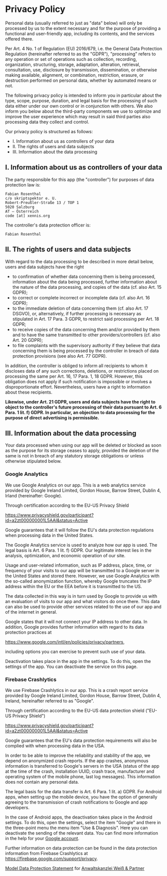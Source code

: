 # Privacy Policy

Personal data (usually referred to just as "data" below) will only be processed by us to the extent necessary and for the purpose of providing a functional and user-friendly app, including its contents, and the services offered there.

Per Art. 4 No. 1 of Regulation (EU) 2016/679, i.e. the General Data Protection Regulation (hereinafter referred to as the "GDPR"), "processing" refers to any operation or set of operations such as collection, recording, organization, structuring, storage, adaptation, alteration, retrieval, consultation, use, disclosure by transmission, dissemination, or otherwise making available, alignment, or combination, restriction, erasure, or destruction performed on personal data, whether by automated means or not.

The following privacy policy is intended to inform you in particular about the type, scope, purpose, duration, and legal basis for the processing of such data either under our own control or in conjunction with others. We also inform you below about the third-party components we use to optimize and improve the user experience which may result in said third parties also processing data they collect and control.

Our privacy policy is structured as follows:

* I. Information about us as controllers of your data
* II. The rights of users and data subjects
* III. Information about the data processing

## I. Information about us as controllers of your data

The party responsible for this app (the "controller") for purposes of data protection law is:

    Fabian Rosenthal
    c/o skriptspektor e. U.
    Robert-Preußler-Straße 13 / TOP 1
    5020 Salzburg
    AT – Österreich
    code [at] xennis.org

The controller's data protection officer is:

    Fabian Rosenthal

## II. The rights of users and data subjects

With regard to the data processing to be described in more detail below, users and data subjects have the right

* to confirmation of whether data concerning them is being processed, information about the data being processed, further information about the nature of the data processing, and copies of the data (cf. also Art. 15 GDPR);
* to correct or complete incorrect or incomplete data (cf. also Art. 16 GDPR);
* to the immediate deletion of data concerning them (cf. also Art. 17 DSGVO), or, alternatively, if further processing is necessary as stipulated in Art. 17 Para. 3 GDPR, to restrict said processing per Art. 18 GDPR;
* to receive copies of the data concerning them and/or provided by them and to have the same transmitted to other providers/controllers (cf. also Art. 20 GDPR);
* to file complaints with the supervisory authority if they believe that data concerning them is being processed by the controller in breach of data protection provisions (see also Art. 77 GDPR).

In addition, the controller is obliged to inform all recipients to whom it discloses data of any such corrections, deletions, or restrictions placed on processing the same per Art. 16, 17 Para. 1, 18 GDPR. However, this obligation does not apply if such notification is impossible or involves a disproportionate effort. Nevertheless, users have a right to information about these recipients.

**Likewise, under Art. 21 GDPR, users and data subjects have the right to object to the controller's future processing of their data pursuant to Art. 6 Para. 1 lit. f) GDPR. In particular, an objection to data processing for the purpose of direct advertising is permissible.**

## III. Information about the data processing

Your data processed when using our app will be deleted or blocked as soon as the purpose for its storage ceases to apply, provided the deletion of the same is not in breach of any statutory storage obligations or unless otherwise stipulated below.

### Google Analytics

We use Google Analytics on our app. This is a web analytics service provided by Google Ireland Limited, Gordon House, Barrow Street, Dublin 4, Irland (hereinafter: Google).

Through certification according to the EU-US Privacy Shield

https://www.privacyshield.gov/participant?id=a2zt000000001L5AAI&status=Active

Google guarantees that it will follow the EU's data protection regulations when processing data in the United States.

The Google Analytics service is used to analyze how our app is used. The legal basis is Art. 6 Para. 1 lit. f) GDPR. Our legitimate interest lies in the analysis, optimization, and economic operation of our site.

Usage and user-related information, such as IP address, place, time, or frequency of your visits to our app will be transmitted to a Google server in the United States and stored there. However, we use Google Analytics with the so-called anonymization function, whereby Google truncates the IP address within the EU or the EEA before it is transmitted to the US.

The data collected in this way is in turn used by Google to provide us with an evaluation of visits to our app and what visitors do once there. This data can also be used to provide other services related to the use of our app and of the internet in general.

Google states that it will not connect your IP address to other data. In addition, Google provides further information with regard to its data protection practices at

https://www.google.com/intl/en/policies/privacy/partners,

including options you can exercise to prevent such use of your data.

Deactivation takes place in the app in the settings. To do this, open the settings of the app. You can deactivate the service on this page.

### Firebase Crashlytics

We use Firebase Crashlytics in our app. This is a crash report service provided by Google Ireland Limited, Gordon House, Barrow Street, Dublin 4, Ireland, hereinafter referred to as "Google".

Through certification according to the EU-US data protection shield ("EU-US Privacy Shield")

https://www.privacyshield.gov/participant?id=a2zt000000001L5AAI&status=Active

Google guarantees that the EU's data protection requirements will also be complied with when processing data in the USA.

In order to be able to improve the reliability and stability of the app, we depend on anonymized crash reports. If the app crashes, anonymous information is transferred to Google's servers in the USA (status of the app at the time of the crash, installation UUID, crash trace, manufacturer and operating system of the mobile phone, last log messages). This information does not contain any personal data.

The legal basis for the data transfer is Art. 6 Para. 1 lit. a) GDPR. For Android apps, when setting up the mobile device, you have the option of generally agreeing to the transmission of crash notifications to Google and app developers.

In the case of Android apps, the deactivation takes place in the Android settings. To do this, open the settings, select the item "Google" and there in the three-point menu the menu item "Use & Diagnosis". Here you can deactivate the sending of the relevant data. You can find more information in the help for your [Google account](https://support.google.com/accounts/answer/6078260?hl=en).

Further information on data protection can be found in the data protection information from Firebase Crashlytics at https://firebase.google.com/support/privacy.

[Model Data Protection Statement](https://www.ratgeberrecht.eu/leistungen/muster-datenschutzerklaerung.html) for [Anwaltskanzlei Weiß & Partner](https://www.ratgeberrecht.eu/)
